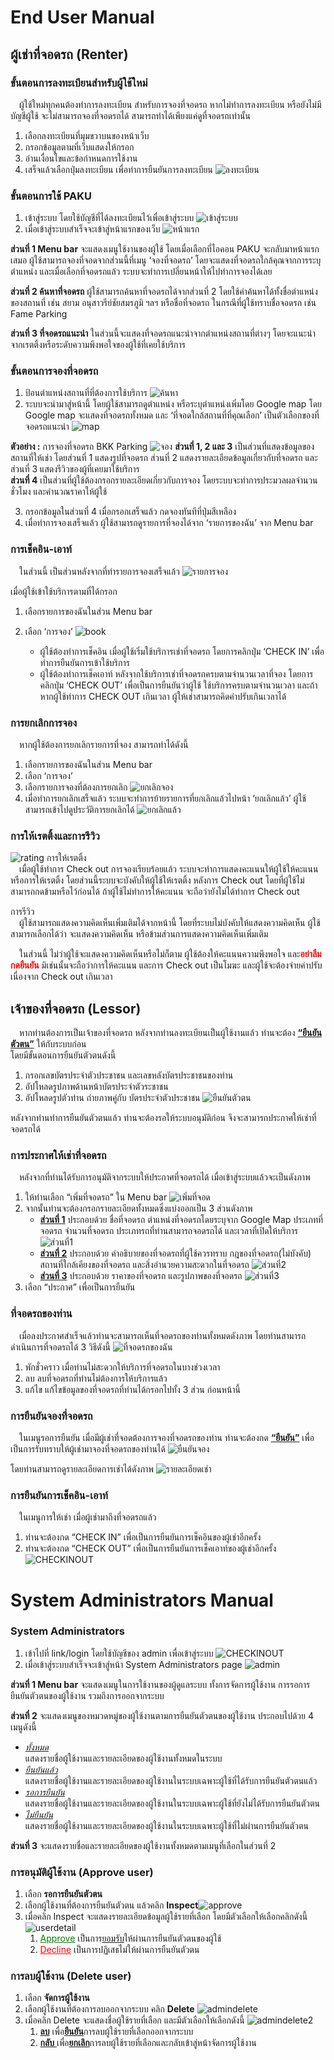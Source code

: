 # **End User Manual**
## **ผู้เช่าที่จอดรถ (Renter)**
### **ขั้นตอนการลงทะเบียนสำหรับผู้ใช้ใหม่**

&emsp;ผู้ใช้ใหม่ทุกคนต้องทำการลงทะเบียน สำหรับการจองที่จอดรถ หากไม่ทำการลงทะเบียน หรือยังไม่มีบัญชีผู้ใช้ จะไม่สามารถจองที่จอดรถได้ สามารถทำได้เพียงแค่ดูที่จอดรถเท่านั้น
1. เลือกลงทะเบียนที่มุมขวาบนของหน้าเว็บ
2. กรอกข้อมูลตามที่เว็บแสดงให้กรอก 
3. อ่านเงื่อนไขและข้อกำหนดการใช้งาน
4. เสร็จแล้วเลือกปุ่มลงทะเบียน เพื่อทำการยืนยันการลงทะเบียน
![ลงทะเบียน](image/ลงทะเบียน.jpg)

### **ขั้นตอนการใช้ PAKU**
1. เข้าสู่ระบบ โดยใช้บัญชีที่ได้ลงทะเบียนไว้เพื่อเข้าสู่ระบบ ![เข้าสู่ระบบ](image/เข้าสู่ระบบ.jpg)
2. เมื่อเข้าสู่ระบบสำเร็จจะเข้าสู่หน้าแรกของเว็บ ![หน้าแรก](image/หน้าแรก.png)

__ส่วนที่ 1 Menu bar__  จะแสดงเมนูใช้งานของผู้ใช้ โดยเมื่อเลือกที่ไอคอน PAKU จะกลับมาหน้าแรกเสมอ ผู้ใช้สามารถจองที่จอดจากส่วนนี้ที่เมนู ‘จองที่จอดรถ’ โดยจะแสดงที่จอดรถใกล้คุณจากการระบุตำแหน่ง และเมื่อเลือกที่จอดรถแล้ว ระบบจะทำการเปลี่ยนหน้าให้ไปทำการจองได้เลย

__ส่วนที่ 2 ค้นหาที่จอดรถ__ ผู้ใช้สามารถค้นหาที่จอดรถได้จากส่วนที่ 2 โดยใช้คำค้นหาได้ทั้งชื่อตำแหน่งของสถานที่ เช่น สยาม อนุสาวรีย์ชัยสมรภูมิ ฯลฯ  หรือชื่อที่จอดรถ ในกรณีที่ผู้ใช้ทราบชื่อจอดรถ เช่น Fame Parking

__ส่วนที่ 3 ที่จอดรถแนะนำ__ ในส่วนนี้จะแสดงที่จอดรถแนะนำจากตำแหน่งสถานที่ต่างๆ โดยจะแนะนำจากเรตติ้งหรือระดับความพึงพอใจของผู้ใช้ที่เคยใช้บริการ

### **ขั้นตอนการจองที่จอดรถ**
1. ป้อนตำแหน่งสถานที่ที่ต้องการใช้บริการ ![ค้นหา](image/วิธีค้นหา.png)
2. ระบบจะนำมาสู่หน้านี้ โดยผู้ใช้สามารถดูตำแหน่ง หรือระบุตำแหน่งเพิ่มโดย Google map โดย Google map จะแสดงที่จอดรถทั้งหมด และ ‘ที่จอดใกล้สถานที่ที่คุณเลือก’  เป็นตัวเลือกของที่จอดรถแนะนำ ![map](image/ggmap.jpg)

**ตัวอย่าง :** การจองที่จอดรถ BKK Parking ![จอง](image/แสดงส่วนจอง.png)
**ส่วนที่ 1, 2 และ 3** เป็นส่วนที่แสดงข้อมูลของสถานที่ให้เช่า โดยส่วนที่ 1 แสดงรูปที่จอดรถ ส่วนที่ 2 แสดงรายละเอียดข้อมูลเกี่ยวกับที่จอดรถ และส่วนที่ 3 แสดงรีวิวของผู้ที่เคยมาใช้บริการ <br>
**ส่วนที่ 4** เป็นส่วนที่ผู้ใช้ต้องกรอกรายละเอียดเกี่ยวกับการจอง โดยระบบจะทำการประมวลผลจำนวนชั่วโมง และคำนวณราคาให้ผู้ใช้

3. กรอกข้อมูลในส่วนที่ 4 เมื่อกรอกเสร็จแล้ว กดจองทันทีที่ปุ่มสีเหลือง
4. เมื่อทำการจองเสร็จแล้ว ผู้ใช้สามารถดูรายการที่จองได้จาก ‘รายการของฉัน’ จาก Menu bar

### การเช็คอิน-เอาท์ 
&emsp;ในส่วนนี้ เป็นส่วนหลังจากที่ทำรายการจองเสร็จแล้ว 
![รายการจอง](image/รายการจอง.jpg)

เมื่อผู้ใช้เข้าใช้บริการตามที่ได้กรอก
1. เลือกรายการของฉันในส่วน Menu bar 
2. เลือก ‘การจอง’
![book](image/checkin-out.png)

    - ผู้ใช้ต้องทำการเช็คอิน เมื่อผู้ใช้เริ่มใช้บริการเช่าที่จอดรถ โดยการคลิกปุ่ม ‘CHECK IN’ เพื่อทำการยืนยันการเข้าใช้บริการ
    - ผู้ใช้ต้องทำการเช็คเอาท์ หลังจากใช้บริการเช่าที่จอดรถครบตามจำนวนเวลาที่จอง โดยการคลิกปุ่ม ‘CHECK OUT’ เพื่อเป็นการยืนยันว่าผู้ใช้ ใช้บริการครบตามจำนวนเวลา และถ้าหากผู้ใช้ทำการ CHECK OUT เกินเวลา ผู้ให้เช่าสามารถคิดค่าปรับเกินเวลาได้

### **การยกเลิกการจอง**
&emsp;หากผู้ใช้ต้องการยกเลิกรายการที่จอง สามารถทำได้ดังนี้
1. เลือกรายการของฉันในส่วน Menu bar
2. เลือก ‘การจอง’
3. เลือกรายการจองที่ต้องการยกเลิก 
![ยกเลิกจอง](image/unnamed.png)
4. เมื่อทำการยกเลิกเสร็จแล้ว ระบบจะทำการย้ายรายการที่ยกเลิกแล้วไปหน้า ‘ยกเลิกแล้ว’ ผู้ใช้สามารถเข้าไปดูประวัติการยกเลิกได้
![ยกเลิกแล้ว](image/ยกเลิกแล้วedit.png)

### **การให้เรตติ้งและการรีวิว**
![rating](image/การให้เรตติ้ง.png)
การให้เรตติ้ง<br>
&emsp;เมื่อผู้ใช้ทำการ Check out การจองเรียบร้อยแล้ว ระบบจะทำการแสดงคะแนนให้ผู้ใช้ให้คะแนน หรือการให้เรตติ้ง โดยส่วนนี้ระบบจะบังคับให้ผู้ใช้ให้เรตติ้ง หลังการ Check out โดยที่ผู้ใช้ไม่สามารถกดข้ามหรือไว้ก่อนได้ ถ้าผู้ใช้ไม่ทำการให้คะแนน จะถือว่ายังไม่ได้ทำการ Check out

การรีวิว<br>
&emsp;ผู้ใช้สามารถแสดงความคิดเห็นเพิ่มเติมได้จากหน้านี้ โดยที่ระบบไม่บังคับให้แสดงความคิดเห็น ผู้ใช้สามารถเลือกได้ว่า จะแสดงความคิดเห็น หรือข้ามส่วนการแสดงความคิดเห็นเพิ่มเติม

&emsp;ในส่วนนี้ ไม่ว่าผู้ใช้จะแสดงความคิดเห็นหรือไม่ก็ตาม ผู้ใช้ต้องให้คะแนนความพึงพอใจ และ<span style="color: red;">**อย่าลืมกดยืนยัน**</span> มิเช่นนั้นจะถือว่าการให้คะแนน และการ Check out เป็นโมฆะ และผู้ใช้จะต้องจ่ายค่าปรับ เนื่องจาก Check out เกินเวลา

## **เจ้าของที่จอดรถ (Lessor)**
&emsp;หากท่านต้องการเป็นเจ้าของที่จอดรถ หลังจากท่านลงทะเบียนเป็นผู้ใช้งานแล้ว ท่านจะต้อง <u>**“ยืนยันตัวตน”**</u> ให้กับระบบก่อน <br>
โดยมีขั้นตอนการยืนยันตัวตนดังนี้
1. กรอกเลขบัตรประจำตัวประชาชน และเลขหลังบัตรประชาชนของท่าน
2. อัปโหลดรูปภาพด้านหน้าบัตรประจำตัวระชาชน
3. อัปโหลดรูปตัวท่าน ถ่ายภาพคู่กับ บัตรประจำตัวประชาชน
![ยืนยันตัวตน](image/ยืนยันตัวตน.jpg)

หลังจากท่านทำการยืนยันตัวตนแล้ว ท่านจะต้องรอให้ระบบอนุมัติก่อน จึงจะสามารถประกาศให้เช่าที่จอดรถได้ 
### **การประกาศให้เช่าที่จอดรถ**
&emsp;หลังจากที่ท่านได้รับการอนุมัติจากระบบให้ประกาศที่จอดรถได้ เมื่อเข้าสู่ระบบแล้วจะเป็นดังภาพ
1. ให้ท่านเลือก “เพิ่มที่จอดรถ” ใน Menu bar
![เพิ่มที่จอด](image/เพิ่มจอด.jpg)
2. จากนั้นท่านจะต้องกรอกรายละเอียดทั้งหมดซึ่งแบ่งออกเป็น 3 ส่วนดังภาพ <br>
    - <u>**ส่วนที่ 1**</u> ประกอบด้วย ชื่อที่จอดรถ ตำแหน่งที่จอดรถโดยระบุจาก Google Map ประเภทที่จอดรถ จำนวนที่จอดรถ ประเภทรถที่ท่านสามารถจอดรถได้ และเวลาที่เปิดให้บริการ ![ส่วนที่1](image/เพิ่ม1.jpg)
    - <u>**ส่วนที่ 2**</u> ประกอบด้วย คำอธิบายของที่จอดรถที่ผู้ใช้ควรทราบ กฎของที่จอดรถ(ไม่บังคับ) สถานที่ใกล้เคียงของที่จอดรถ และสิ่งอำนวยความสะดวกในที่จอดรถ ![ส่วนที่2](image/เพิ่ม2.jpg)
    - <u>**ส่วนที่ 3**</u> ประกอบด้วย ราคาของที่จอดรถ และรูปภาพของที่จอดรถ ![ส่วนที่3](image/เพิ่ม3.jpg)
3. เลือก “ประกาศ” เพื่อเป็นการยืนยัน

### **ที่จอดรถของท่าน**
&emsp;เมื่อลงประกาศสำเร็จแล้วท่านจะสามารถเห็นที่จอดรถของท่านทั้งหมดดังภาพ โดยท่านสามารถดำเนินการที่จอดรถได้ 3 วิธีดังนี้ ![ที่จอดรถของฉัน](image/ที่จอดรถของฉัน.jpg)
1. พักชั่วคราว เมื่อท่านไม่สะดวกให้บริการที่จอดรถในบางช่วงเวลา
2. ลบ ลบที่จอดรถที่ท่านไม่ต้องการให้บริการแล้ว
3. แก้ไข แก้ไขข้อมูลของที่จอดรถที่ท่านได้กรอกไปทั้ง 3 ส่วน ก่อนหน้านี้
### **การยืนยันจองที่จอดรถ**
&emsp;ในเมนูรอการยืนยัน เมื่อมีผู้เช่าที่จอดต้องการจองที่จอดรถของท่าน ท่านจะต้องกด <u>**“ยืนยัน”**</u> เพื่อเป็นการรับทราบให้ผู้เช่ามาจองที่จอดรถของท่านได้ ![ยืนยันจอง](image/ยืนยันจอง.jpg)

โดยท่านสามารถดูรายละเอียดการเช่าได้ดังภาพ ![รายละเอียดเช่า](image/รายละเอียดเช่า.jpg)

### **การยืนยันการเช็คอิน-เอาท์**
&emsp;ในเมนูการให้เช่า เมื่อผู้เช่ามาถึงที่จอดรถแล้ว 
1. ท่านจะต้องกด “CHECK IN” เพื่อเป็นการยืนยันการเช็คอินของผู้เช่าอีกครั้ง
2. ท่านจะต้องกด “CHECK OUT” เพื่อเป็นการยืนยันการเช็คเอาท์ของผู้เช่าอีกครั้ง ![CHECKINOUT](image/checkin-out.png)

# **System Administrators Manual**
### **System Administrators**
1. เข้าไปที่ link/login โดยใช้บัญชีของ admin เพื่อเข้าสู่ระบบ ![CHECKINOUT](image/เข้าสู่ระบบ.jpg)
2. เมื่อเข้าสู่ระบบสำเร็จจะเข้าสู่หน้า System Administrators page ![admin](image/admin1.png) 

**ส่วนที่ 1 Menu bar** จะแสดงเมนูในการใช้งานของผู้ดูแลระบบ ทั้งการจัดการผู้ใช้งาน การรอการยืนยันตัวตนของผู้ใช้งาน รวมถึงการออกจากระบบ <br>

**ส่วนที่ 2** จะแสดงเมนูของหมวดหมู่ของผู้ใช้งานตามการยืนยันตัวตนของผู้ใช้งาน ประกอบไปด้วย 4 เมนูดังนี้
- <u>*ทั้งหมด*</u> <br>แสดงรายชื่อผู้ใช้งานและรายละเอียดของผู้ใช้งานทั้งหมดในระบบ
- <u>*ยืนยันแล้ว*</u> <br>แสดงรายชื่อผู้ใช้งานและรายละเอียดของผู้ใช้งานในระบบเฉพาะผู้ใช้ที่ได้รับการยืนยันตัวตนแล้ว
- <u>*รอการยืนยัน*</u> <br>แสดงรายชื่อผู้ใช้งานและรายละเอียดของผู้ใช้งานในระบบเฉพาะผู้ใช้ที่ยังไม่ได้รับการยืนยันตัวตน
- <u>*ไม่ยืนยัน*</u> <br>แสดงรายชื่อผู้ใช้งานและรายละเอียดของผู้ใช้งานในระบบเฉพาะผู้ใช้ที่ไม่ผ่านการยืนยันตัวตน

**ส่วนที่ 3** จะแสดงรายชื่อและรายละเอียดของผู้ใช้งานทั้งหมดตามเมนูที่เลือกในส่วนที่ 2
### **การอนุมัติผู้ใช้งาน (Approve user)**
1. เลือก **รอการยืนยันตัวตน**
2. เลือกผู้ใช้งานที่ต้องการยืนยันตัวตน แล้วคลิก **Inspect**![approve](image/adminapprove.png) 
3. เมื่อคลิก Inspect จะแสดงรายละเอียดข้อมูลผู้ใช้รายที่เลือก โดยมีตัวเลือกให้เลือกคลิกดังนี้ ![userdetail](image/userdetail.png) 
    1. <span style="color: green;text-decoration:underline;">Approve</span> เป็นการ<u>ยอมรับ</u>ให้ผ่านการยืนยันตัวตนของผู้ใช้
    2. <span style="color: red;text-decoration:underline;">Decline</span> เป็นการปฏิเสธไม่ให้ผ่านการยืนยันตัวตน

### **การลบผู้ใช้งาน (Delete user)**
1. เลือก **จัดการผู้ใช้งาน**
2. เลือกผู้ใช้งานที่ต้องการลบออกจากระบบ คลิก **Delete** ![admindelete](image/admindelete.png) 
3. เมื่อคลิก Delete จะแสดงชื่อผู้ใช้รายที่เลือก และมีตัวเลือกให้เลือกดังนี้
![admindelete2](image/admindelete2.png)
    1. <u>**ลบ**</u> เพื่อ<u>**ยืนยัน**</u>การลบผู้ใช้รายที่เลือกออกจากระบบ
    2. <u>**กลับ** </u>เพื่อ<u>**ยกเลิก**</u>การลบผู้ใช้รายที่เลือกและกลับเข้าสู่หน้าจัดการผู้ใช้งาน  